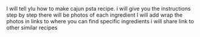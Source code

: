 I will tell ylu how to make cajun psta recipe. 
i will give you the instructions step by step
there will be photos of each ingredient 
I will add wrap the photos in links to where you can find specific ingredients
i will share link to other similar recipes
